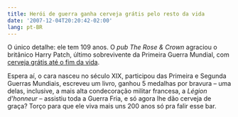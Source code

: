 ```yaml
---
title: Herói de guerra ganha cerveja grátis pelo resto da vida
date: '2007-12-04T20:20:42-02:00'
lang: pt-BR
---
```


O único detalhe: ele tem 109 anos. O _pub The Rose & Crown_ agraciou o britânico Harry Patch, último sobrevivente da Primeira Guerra Mundial, com [cerveja grátis até o fim da vida](http://www.thesun.co.uk/sol/homepage/news/article538134.ece).

Espera aí, o cara nasceu no século XIX, participou das Primeira e Segunda Guerras Mundiais, escreveu um livro, ganhou 5 medalhas por bravura – uma delas, inclusive, a mais alta condecoração militar francesa, a _Légion d'honneur_ – assistiu toda a Guerra Fria, e só agora lhe dão cerveja de graça? Torço para que ele viva mais uns 200 anos só pra falir esse bar.
